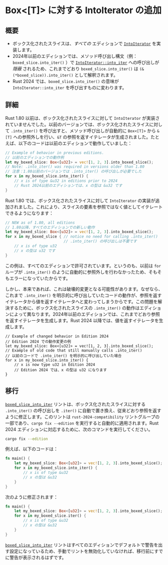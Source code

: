 <!-- 
# Add `IntoIterator` for `Box<[T]>` 
-->

# Box<[T]> に対する IntoIterator の追加

<!-- 
## Summary 
-->

## 概要

<!-- 
- Boxed slices implement [`IntoIterator`] in *all* editions.
- Calls to [`IntoIterator::into_iter`] are *hidden* in editions prior to 2024 when using method call syntax (i.e., `boxed_slice.into_iter()`). So, `boxed_slice.into_iter()` still resolves to `(&(*boxed_slice)).into_iter()` as it has before.
- `boxed_slice.into_iter()` changes meaning to call [`IntoIterator::into_iter`] in Rust 2024. 
-->

- ボックス化されたスライスは、*すべての* エディションで [`IntoIterator`] を実装します。
- 2024年以前のエディションでは、メソッド呼び出し構文（例： `boxed_slice.into_iter()` ）で [`IntoIterator::into_iter`] への呼び出しが *隠蔽* されるため、これまでどおり `boxed_slice.into_iter()` は `(&(*boxed_slice)).into_iter()` として解釈されます。
- Rust 2024 では、`boxed_slice.into_iter()` の意味が `IntoIterator::into_iter` を呼び出すものに変わります。

[`IntoIterator`]: ../../std/iter/trait.IntoIterator.html
[`IntoIterator::into_iter`]: ../../std/iter/trait.IntoIterator.html#tymethod.into_iter

<!-- 
## Details 
-->

## 詳細

<!-- 
Until Rust 1.80, `IntoIterator` was not implemented for boxed slices. In prior versions, if you called `.into_iter()` on a boxed slice, the method call would automatically dereference from `Box<[T]>` to `&[T]`, and return an iterator that yielded references of `&T`. For example, the following worked in prior versions: 
-->

Rust 1.80 以前は、ボックス化されたスライスに対して `IntoIterator` が実装されていませんでした。以前のバージョンでは、ボックス化されたスライスに対して `.into_iter()` を呼び出すと、メソッド呼び出しが自動的に `Box<[T]>` から `&[T]` への参照外しを行い、`&T` の参照を返すイテレータが生成されました。たとえば、以下のコードは以前のエディションで動作していました：

```rust
// Example of behavior in previous editions.
// 以前のエディションでの動作例
let my_boxed_slice: Box<[u32]> = vec![1, 2, 3].into_boxed_slice();
// Note: .into_iter() was required in versions older than 1.80
// 注意：1.80以前のバージョンでは .into_iter() の呼び出しが必要でした
for x in my_boxed_slice.into_iter() {
    // x is of type &u32 in editions prior to 2024
    // Rust 2024以前のエディションでは、x の型は &u32 です
}
```

<!-- 
In Rust 1.80, implementations of `IntoIterator` were added for boxed slices. This allows iterating over elements of the slice by-value instead of by-reference: 
-->

Rust 1.80 では、ボックス化されたスライスに対して `IntoIterator` の実装が追加されました。これにより、スライスの要素を参照ではなく値としてイテレートできるようになります：

```rust
// NEW as of 1.80, all editions
// 1.80以降、すべてのエディションでの新しい動作
let my_boxed_slice: Box<[u32]> = vec![1, 2, 3].into_boxed_slice();
for x in my_boxed_slice { // notice no need for calling .into_iter()
                          // .into_iter() の呼び出しは不要です
    // x is of type u32
    // x の型は u32 です
}
```

<!-- 
This example is allowed on all editions because previously this was an error since `for` loops do not automatically dereference like the `.into_iter()` method call does. 
-->

この例は、すべてのエディションで許可されています。というのも、以前は `for` ループが `.into_iter()` のように自動的に参照外しを行わなかったため、そもそもエラーになっていたからです。

<!-- 
However, this would normally be a breaking change because existing code that manually called `.into_iter()` on a boxed slice would change from having an iterator over references to an iterator over values. To resolve this problem, method calls of `.into_iter()` on boxed slices have edition-dependent behavior. In editions before 2024, it continues to return an iterator over references, and starting in Edition 2024 it returns an iterator over values. 
-->

しかし、本来であれば、これは破壊的変更となる可能性があります。なぜなら、これまで `.into_iter()` を明示的に呼び出していたコードの動作が、参照を返すイテレータから値を返すイテレータへと変わってしまうからです。この問題を解決するために、ボックス化されたスライスの `.into_iter()` の動作はエディションによって異なります。2024年以前のエディションでは、これまでどおり参照を返すイテレータを生成します。Rust 2024 以降では、値を返すイテレータを生成します。

```rust,edition2024
// Example of changed behavior in Edition 2024
// Edition 2024 での動作変更の例
let my_boxed_slice: Box<[u32]> = vec![1, 2, 3].into_boxed_slice();
// Example of old code that still manually calls .into_iter()
// 以前のコードで .into_iter() を明示的に呼び出していた場合
for x in my_boxed_slice.into_iter() {
    // x is now type u32 in Edition 2024
    // Edition 2024 では、x の型は u32 になります
}
```

<!-- 
## Migration 
-->

## 移行

<!-- 
The [`boxed_slice_into_iter`] lint will automatically modify any calls to `.into_iter()` on boxed slices to call `.iter()` instead to retain the old behavior of yielding references. This lint is part of the `rust-2024-compatibility` lint group, which will automatically be applied when running `cargo fix --edition`. To migrate your code to be Rust 2024 Edition compatible, run: 
-->

[`boxed_slice_into_iter`] リントは、ボックス化されたスライスに対する `.into_iter()` の呼び出しを `.iter()` に自動で置き換え、従来どおり参照を返すように修正します。このリントは `rust-2024-compatibility` リントグループの一部であり、`cargo fix --edition` を実行すると自動的に適用されます。Rust 2024 エディションに対応するために、次のコマンドを実行してください。

```sh
cargo fix --edition
```

<!-- 
For example, this will change: 
-->

例えば、以下のコードは：

```rust
fn main() {
    let my_boxed_slice: Box<[u32]> = vec![1, 2, 3].into_boxed_slice();
    for x in my_boxed_slice.into_iter() {
        // x is of type &u32
        // x の型は &u32
    }
}
```

<!-- 
to be: 
-->

次のように修正されます：


```rust
fn main() {
    let my_boxed_slice: Box<[u32]> = vec![1, 2, 3].into_boxed_slice();
    for x in my_boxed_slice.iter() {
        // x is of type &u32
        // x の型は &u32
    }
}
```

<!-- 
The [`boxed_slice_into_iter`] lint is defaulted to warn on all editions, so unless you have manually silenced the lint, you should already see it before you migrate. 
-->

[`boxed_slice_into_iter`] リントはすべてのエディションでデフォルトで警告を出す設定になっているため、手動でリントを無効化していなければ、移行前にすでに警告が表示されるはずです。


[`boxed_slice_into_iter`]: ../../rustc/lints/listing/warn-by-default.html#boxed-slice-into-iter
